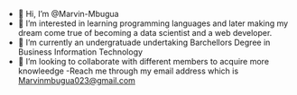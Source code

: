 - 👋 Hi, I’m @Marvin-Mbugua
- 👀 I’m interested in learning programming languages and later making my dream come true of becoming a data scientist and a web developer.
- 🌱 I’m currently an undergratuade undertaking Barchellors Degree in Business Information Technology  
- 💞️ I’m looking to collaborate with different members to acquire more knowleedge
-Reach me through my email address which is Marvinmbugua023@gmail.com

<!---
Marvin-Mbugua/Marvin-Mbugua is a ✨ special ✨ repository because its `README.md` (this file) appears on your GitHub profile.
You can click the Preview link to take a look at your changes.
--->
